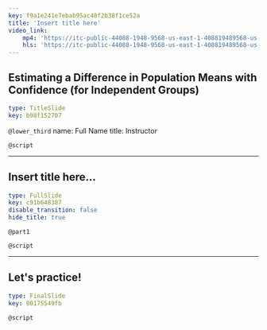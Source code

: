 ```yaml
---
key: f9a1e241e7ebab95ac48f2b38f1ce52a
title: 'Insert title here'
video_link:
    mp4: 'https://itc-public-44088-1948-9568-us-east-1-408819489568-us-east-1.s3.amazonaws.com/input/C2W2P91_estimating-a-difference-in-population-means-with-confidence-for-independent.mp4'
    hls: 'https://itc-public-44088-1948-9568-us-east-1-408819489568-us-east-1.s3.amazonaws.com/output/hls/C2W2P91estimatingadifferenceinpopulationmeanswithconfidenceforindependent.m3u8'
---
```


## Estimating a Difference in Population Means with Confidence (for Independent Groups)

```yaml
type: TitleSlide
key: b98f152707
```

`@lower_third`
name: Full Name
title: Instructor

`@script`


---

## Insert title here...

```yaml
type: FullSlide
key: c91b648387
disable_transition: false
hide_title: true
```

`@part1`


`@script`


---

## Let's practice!

```yaml
type: FinalSlide
key: 00175549fb
```

`@script`
